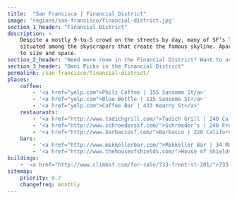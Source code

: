 ```yaml
---
title:  "San Francisco | Financial District"
image: 'regions/san-francisco/financial-district.jpg'
section_1_header: "Financial District"
description: >
    Despite a mostly 9-to-5 crowd on the streets by day, many of SF’s late-20th century/early 21st-century high rises are 
    situated among the skyscrapers that create the famous skyline. Apartments and condos are all over the map when it comes
    to size and space.
section_2_header: "Need more room in the Financial District? Want to avoid self storage?"
section_3_header: "Omni Picks in the Financial District"
permalink: /san-francisco/financial-district/
places:
    coffee:
        - '<a href="yelp.com">Philz Coffee | 155 Sansome St/a>'
        - '<a href="yelp.com">Blue Bottle | 115 Sansome St</a>'
        - '<a href="yelp.com">Coffee Bar | 433 Kearny St</a>'
    restaurants:
        - '<a href="http://www.tadichgrill.com/">Tadich Grill | 240 California St</a>'
        - '<a href="http://www.schroederssf.com/">Schroeder’s | 240 Front St</a>'
        - '<a href="http://www.barbaccosf.com/">Barbacco | 220 California St</a>'
    bars:
        - '<a href="http://www.mikkellerbar.com/">Mikkeller Bar | 34 Mason St</a>'
        - '<a href="http://www.thehouseofshields.com/">House of Shields | 39 New Montgomery St</a>'
buildings:
    - '<a href="http://www.climbsf.com/for-sale/733-front-st-201/">733 Front Street</a>.'
sitemap:
    priority: 0.7
    changefreq: monthly    
---
```

